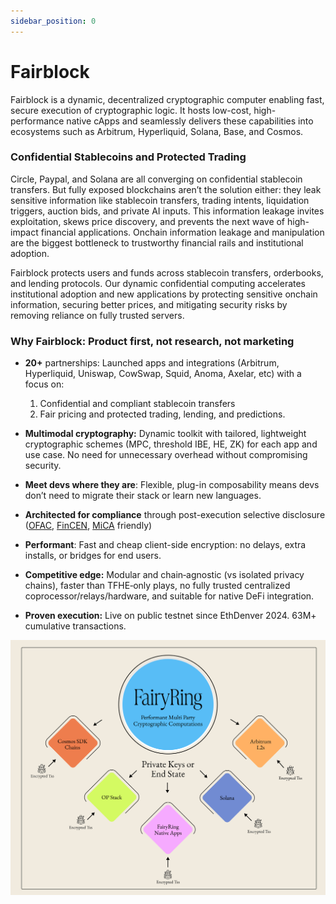 ```yaml
---
sidebar_position: 0
---
```

# Fairblock
Fairblock is a dynamic, decentralized cryptographic computer enabling fast, secure execution of cryptographic logic. It hosts low-cost, high-performance native cApps and seamlessly delivers these capabilities into ecosystems such as Arbitrum, Hyperliquid, Solana, Base, and Cosmos.


### Confidential Stablecoins and Protected Trading

Circle, Paypal, and Solana are all converging on confidential stablecoin transfers. But fully exposed blockchains aren’t the solution either: they leak sensitive information like stablecoin transfers, trading intents, liquidation triggers, auction bids, and private AI inputs. This information leakage invites exploitation, skews price discovery, and prevents the next wave of high-impact financial applications. Onchain information leakage and manipulation are the biggest bottleneck to trustworthy financial rails and institutional adoption.

Fairblock protects users and funds across stablecoin transfers, orderbooks, and lending protocols. Our dynamic confidential computing accelerates institutional adoption and new applications by protecting sensitive onchain information, securing better prices, and mitigating security risks by removing reliance on fully trusted servers. 

### **Why Fairblock: Product first, not research, not marketing**

- **20+** partnerships: Launched apps and integrations (Arbitrum, Hyperliquid, Uniswap, CowSwap, Squid, Anoma, Axelar, etc) with a focus on:
    1. Confidential and compliant stablecoin transfers
    2. Fair pricing and protected trading, lending, and predictions.

- **Multimodal cryptography:** Dynamic toolkit with tailored, lightweight cryptographic schemes (MPC, threshold IBE, HE, ZK) for each app and use case. No need for unnecessary overhead without compromising security.
- **Meet devs where they are**: Flexible, plug-in composability means devs don’t need to migrate their stack or learn new languages.
- **Architected for compliance** through post-execution selective disclosure ([OFAC](https://www.govinfo.gov/app/details/CFR-2010-title31-vol3/CFR-2010-title31-vol3-sec500-314), [FinCEN](https://www.ecfr.gov/current/title-31/subtitle-B/chapter-X/part-1010/subpart-A/section-1010.100#p-1010.100), [MiCA](https://eur-lex.europa.eu/legal-content/EN/TXT/?uri=CELEX%3A32023R1114#d1e4979-86) friendly)
- **Performant**: Fast and cheap client-side encryption: no delays, extra installs, or bridges for end users.
- **Competitive edge:** Modular and chain‑agnostic (vs isolated privacy chains), faster than TFHE‑only plays, no fully trusted centralized coprocessor/relays/hardware, and suitable for native DeFi integration.
- **Proven execution:** Live on public testnet since EthDenver 2024. 63M+ cumulative transactions.

[![Fairblock Macro Schematic](../assets/FairyRingMacroSchematic.png)](../assets/FairyRingMacroSchematic.png)
